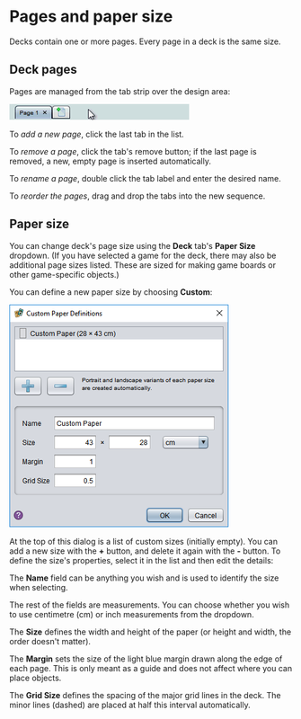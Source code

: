 # Pages and paper size

Decks contain one or more pages. Every page in a deck is the same size.

## Deck pages

Pages are managed from the tab strip over the design area:

![animated example of managing deck pages](images/deck-tabs.gif)

To *add a new page*, click the last tab in the list.

To *remove a page*, click the tab's remove button; if the last page is removed, a new, empty page is inserted automatically.

To *rename a page*, double click the tab label and enter the desired name.

To *reorder the pages*, drag and drop the tabs into the new sequence.

## Paper size

You can change deck's page size using the **Deck** tab's **Paper Size** dropdown. (If you have selected a game for the deck, there may also be additional page sizes listed. These are sized for making game boards or other game-specific objects.)

You can define a new paper size by choosing **Custom**:

![the custom paper size dialog](images/custom-paper-size.png)

At the top of this dialog is a list of custom sizes (initially empty). You can add a new size with the **+** button, and delete it again with the **-** button. To define the size's properties, select it in the list and then edit the details:

The **Name** field can be anything you wish and is used to identify the size when selecting.

The rest of the fields are measurements. You can choose whether you wish to use centimetre (cm) or inch measurements from the dropdown.

The **Size** defines the width and height of the paper (or height and width, the order doesn't matter).

The **Margin** sets the size of the light blue margin drawn along the edge of each page. This is only meant as a guide and does not affect where you can place objects.

The **Grid Size** defines the spacing of the major grid lines in the deck. The minor lines (dashed) are placed at half this interval automatically.